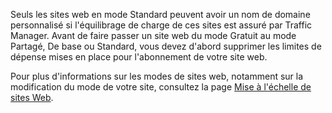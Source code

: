 Seuls les sites web en mode Standard peuvent avoir un nom de domaine personnalisé si l'équilibrage de charge de ces sites est assuré par Traffic Manager. Avant de faire passer un site web du mode Gratuit au mode Partagé, De base ou Standard, vous devez d'abord supprimer les limites de dépense mises en place pour l'abonnement de votre site web.

Pour plus d'informations sur les modes de sites web, notamment sur la modification du mode de votre site, consultez la page [Mise à l'échelle de sites Web][].

  [Mise à l'échelle de sites Web]: /fr-fr/documentation/articles/web-sites-scale/
